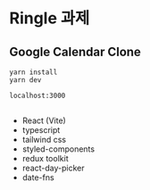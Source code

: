 # Ringle 과제

## Google Calendar Clone

```shall
yarn install
yarn dev
```

`localhost:3000`

## 
- React (Vite)
- typescript
- tailwind css
- styled-components
- redux toolkit
- react-day-picker
- date-fns